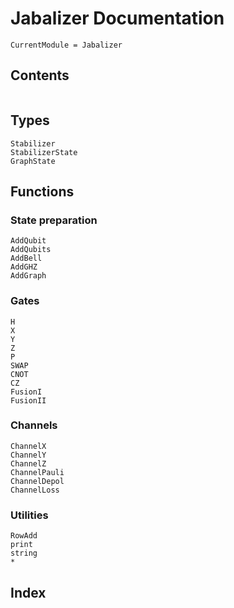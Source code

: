 # Jabalizer Documentation

```@meta
CurrentModule = Jabalizer
```

## Contents

```@contents
```

## Types

```@docs
Stabilizer
StabilizerState
GraphState
```

## Functions

### State preparation

```@docs
AddQubit
AddQubits
AddBell
AddGHZ
AddGraph
```

### Gates

```@docs
H
X
Y
Z
P
SWAP
CNOT
CZ
FusionI
FusionII
```

### Channels

```@docs
ChannelX
ChannelY
ChannelZ
ChannelPauli
ChannelDepol
ChannelLoss
```

### Utilities

```@docs
RowAdd
print
string
*
```

## Index

```@index
```

